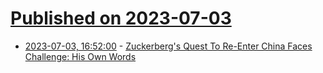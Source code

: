 # [Published on 2023-07-03](index.md)

* [2023-07-03, 16:52:00](https://tech.slashdot.org/story/23/07/03/1652250/zuckerbergs-quest-to-re-enter-china-faces-challenge-his-own-words?utm_source=rss1.0mainlinkanon&utm_medium=feed) - [Zuckerberg's Quest To Re-Enter China Faces Challenge: His Own Words](https://tech.slashdot.org/story/23/07/03/1652250/zuckerbergs-quest-to-re-enter-china-faces-challenge-his-own-words?utm_source=rss1.0mainlinkanon&utm_medium=feed)
